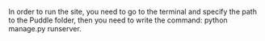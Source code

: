 In order to run the site, you need to go to the terminal and specify the path to the Puddle folder, then you need to write the command: 
python manage.py runserver.
